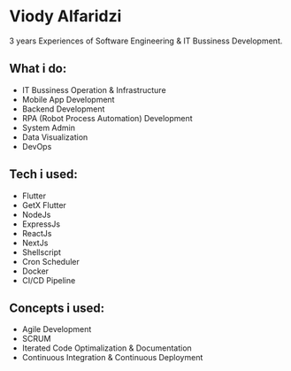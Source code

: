 # Viody Alfaridzi
3 years Experiences of Software Engineering & IT Bussiness Development.

## What i do:
- IT Bussiness Operation & Infrastructure
- Mobile App Development
- Backend Development
- RPA (Robot Process Automation) Development
- System Admin
- Data Visualization
- DevOps

## Tech i used:
- Flutter
- GetX Flutter
- NodeJs
- ExpressJs
- ReactJs
- NextJs
- Shellscript
- Cron Scheduler
- Docker
- CI/CD Pipeline

## Concepts i used:
- Agile Development
- SCRUM
- Iterated Code Optimalization & Documentation
- Continuous Integration & Continuous Deployment
